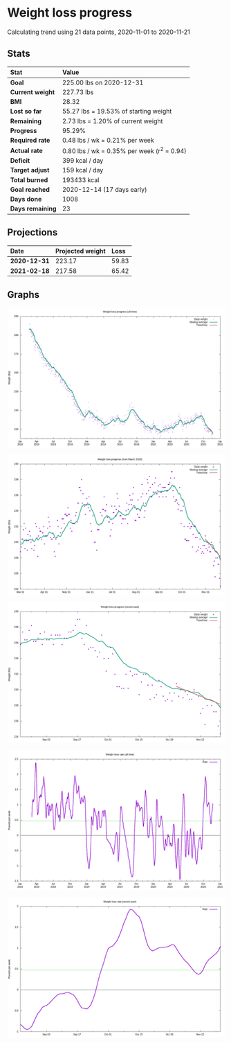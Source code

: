 # Weight loss progress

Calculating trend using 21 data points, 2020-11-01 to 2020-11-21

## Stats

Stat|Value
:-|:-
**Goal**|225.00 lbs on 2020-12-31
**Current weight**|227.73 lbs
**BMI**|28.32
**Lost so far**|55.27 lbs = 19.53% of starting weight
**Remaining**|2.73 lbs =  1.20% of current  weight
**Progress**|95.29%
**Required rate**|0.48 lbs / wk = 0.21% per week
**Actual rate**|0.80 lbs / wk = 0.35% per week  (r<sup>2</sup> = 0.94)
**Deficit**|399 kcal / day
**Target adjust**|159 kcal / day
**Total burned**|193433 kcal
**Goal reached**|2020-12-14 (17 days early)
**Days done**|1008
**Days remaining**|23

## Projections

Date|Projected weight|Loss
:-|:-|:-
**2020-12-31**|223.17|59.83
**2021-02-18**|217.58|65.42

## Graphs

![](weight-graph-alltime.png)

![](weight-graph-covid.png)

![](weight-graph-recent.png)

![](rate-graph-alltime.png)

![](rate-graph-recent.png)
